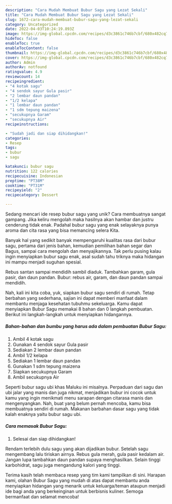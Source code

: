 ```yaml
---
description: "Cara Mudah Membuat Bubur Sagu yang Lezat Sekali"
title: "Cara Mudah Membuat Bubur Sagu yang Lezat Sekali"
slug: 1672-cara-mudah-membuat-bubur-sagu-yang-lezat-sekali
category: Uncategorized
date: 2022-04-03T10:24:19.893Z
image: https://img-global.cpcdn.com/recipes/d3c3861c746b7cbf/680x482cq70/bubur-sagu-foto-resep-utama.jpg
hideToc: false
enableToc: true
enableTocContent: false
thumbnail: https://img-global.cpcdn.com/recipes/d3c3861c746b7cbf/680x482cq70/bubur-sagu-foto-resep-utama.jpg
cover: https://img-global.cpcdn.com/recipes/d3c3861c746b7cbf/680x482cq70/bubur-sagu-foto-resep-utama.jpg
author: Admin
authorAv: notfound
ratingvalue: 4.9
reviewcount: 14
recipeingredient:
- "4 kotak sagu"
- "4 sendok sayur Gula pasir"
- "2 lembar daun pandan"
- "1/2 kelapa"
- "1 lembar daun pandan"
- "1 sdm tepung maizena"
- "secukupnya Garam"
- "secukupnya Air"
recipeinstructions:

- "Sudah jadi dan siap dihidangkan!"
categories:
- Resep
tags:
- bubur
- sagu

katakunci: bubur sagu 
nutrition: 122 calories
recipecuisine: Indonesian
preptime: "PT38M"
cooktime: "PT31M"
recipeyield: "2"
recipecategory: Dessert

---
```





Sedang mencari ide resep bubur sagu yang unik? Cara membuatnya sangat gampang. Jika keliru mengolah maka hasilnya akan hambar dan justru cenderung tidak enak. Padahal bubur sagu yang enak selayaknya punya aroma dan cita rasa yang bisa memancing selera Kita.





Banyak hal yang sedikit banyak mempengaruhi kualitas rasa dari bubur sagu, pertama dari jenis bahan, kemudian pemilihan bahan segar dan Bagus, sampai cara mengolah dan menyajikannya. Tak perlu pusing kalau ingin menyiapkan bubur sagu enak,      asal sudah tahu triknya maka hidangan ini mampu menjadi suguhan spesial.














Rebus santan sampai mendidih sambil diaduk. Tambahkan garam, gula pasir, dan daun pandan. Bubur: rebus air, garam, dan daun pandan sampai mendidih.






Nah, kali ini kita coba, yuk, siapkan bubur sagu sendiri di rumah. Tetap berbahan yang sederhana, sajian ini dapat memberi manfaat dalam membantu menjaga kesehatan tubuhmu sekeluarga. Kamu dapat menyiapkan Bubur Sagu memakai 8 bahan dan 0 langkah pembuatan. Berikut ini langkah-langkah untuk menyiapkan hidangannya.

<!--inarticleads1-->

##### Bahan-bahan dan bumbu yang harus ada dalam pembuatan Bubur Sagu:

1. Ambil 4 kotak sagu
1. Gunakan 4 sendok sayur Gula pasir
1. Sediakan 2 lembar daun pandan
1. Ambil 1/2 kelapa
1. Sediakan 1 lembar daun pandan
1. Gunakan 1 sdm tepung maizena
1. Siapkan secukupnya Garam
1. Ambil secukupnya Air


Seperti bubur sagu ubi khas Maluku ini misalnya. Perpaduan dari sagu dan ubi jalar yang manis dan juga nikmat, menjadikan bubur ini cocok untuk kamu yang ingin menikmati menu sarapan dengan citarasa manis dan mengenyangkan. Nah, buat yang belum pernah mencoba, kamu bisa membuatnya sendiri di rumah. Makanan barbahan dasar sagu yang tidak kalah enaknya yaitu bubur sagu ubi. 

<!--inarticleads2-->

##### Cara memasak Bubur Sagu:


1. Selesai dan siap dihidangkan!

Rendam terlebih dulu sagu yang akan dijadikan bubur. Setelah sagu mengembang lalu tiriskan airnya. Rebus gula merah, gula pasir kedalam air. Jangan lupa tambahkan daun pandan supaya menghasilkan. Selain tinggi karbohidrat, sagu juga mengandung kalori yang tinggi. 

Terima kasih telah membaca resep yang tim kami tampilkan di sini. Harapan kami, olahan Bubur Sagu yang mudah di atas dapat membantu anda menyiapkan hidangan yang menarik untuk keluarga/teman ataupun menjadi ide bagi anda yang berkeinginan untuk berbisnis kuliner. Semoga bermanfaat dan selamat mencoba!
